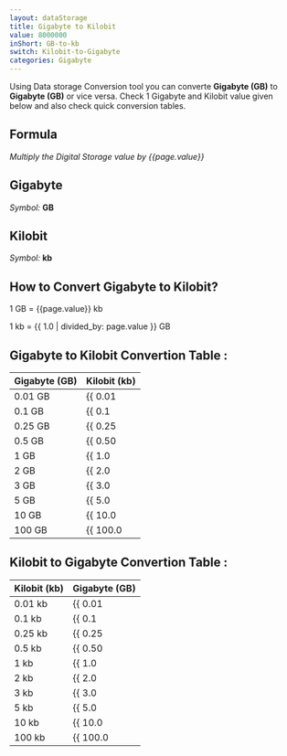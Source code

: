 ```yaml
---
layout: dataStorage
title: Gigabyte to Kilobit
value: 8000000
inShort: GB-to-kb
switch: Kilobit-to-Gigabyte
categories: Gigabyte
---
```


Using Data storage Conversion tool you can converte **Gigabyte (GB)** to **Gigabyte (GB)** or vice versa. Check 1 Gigabyte and Kilobit value given below and also check quick conversion tables.

## Formula
*Multiply the Digital Storage value by {{page.value}}*

## Gigabyte
*Symbol:* **GB**

## Kilobit
*Symbol:* **kb**

## How to Convert Gigabyte to Kilobit?

1 GB = {{page.value}} kb

1 kb = {{ 1.0 | divided_by: page.value }} GB


## Gigabyte to Kilobit Convertion Table :

| Gigabyte (GB) | Kilobit (kb) |
| ---- | ---- |
| 0.01 GB | {{ 0.01 | times: page.value | round: 12 }} kb |
| 0.1 GB | {{ 0.1 | times: page.value | round: 12 }} kb |
| 0.25 GB | {{ 0.25 | times: page.value | round: 12 }} kb |
| 0.5 GB | {{ 0.50 | times: page.value | round: 12 }} kb |
| 1 GB | {{ 1.0 | times: page.value | round: 12 }} kb |
| 2 GB | {{ 2.0 | times: page.value | round: 12 }} kb |
| 3 GB | {{ 3.0 | times: page.value | round: 12 }} kb |
| 5 GB | {{ 5.0 | times: page.value | round: 12 }} kb |
| 10 GB | {{ 10.0 | times: page.value | round: 12 }} kb |
| 100 GB | {{ 100.0 | times: page.value | round: 12 }} kb |

## Kilobit to Gigabyte Convertion Table :

| Kilobit (kb) | Gigabyte (GB) |
| ---- | ---- |
| 0.01 kb | {{ 0.01 | divided_by: page.value | round: 12 }} GB |
| 0.1 kb | {{ 0.1 | divided_by: page.value | round: 12 }} GB |
| 0.25 kb | {{ 0.25 | divided_by: page.value | round: 12 }} GB |
| 0.5 kb | {{ 0.50 | divided_by: page.value | round: 12 }} GB |
| 1 kb | {{ 1.0 | divided_by: page.value | round: 12 }} GB |
| 2 kb | {{ 2.0 | divided_by: page.value | round: 12 }} GB |
| 3 kb | {{ 3.0 | divided_by: page.value | round: 12 }} GB |
| 5 kb | {{ 5.0 | divided_by: page.value | round: 12 }} GB |
| 10 kb | {{ 10.0 | divided_by: page.value | round: 12 }} GB |
| 100 kb | {{ 100.0 | divided_by: page.value | round: 12 }} GB |


<script>
document.getElementById('selectInput')[12].selected = true
document.getElementById('selectOutput')[2].selected = true
</script>
